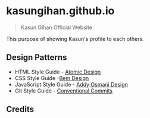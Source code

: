 # kasungihan.github.io

> Kasun Gihan Official Website

This purpose of showing Kasun's profile to each others.

## Design Patterns

- HTML Style Guide - [Atomic Design](https://atomicdesign.bradfrost.com/chapter-2/)
- CSS Style Guide -[Bem Design](http://getbem.com/introduction/)
- JavaScript Style Guide - [Addy Osmani Design](https://addyosmani.com/resources/essentialjsdesignpatterns/book/)
- Git Style Guide - [Conventional Commits](https://www.conventionalcommits.org/en/v1.0.0/#specification)

## Credits

